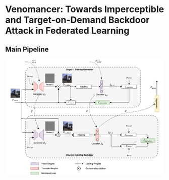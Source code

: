 # Venomancer: Towards Imperceptible and Target-on-Demand Backdoor Attack in Federated Learning

## Main Pipeline
![image](images/readme/methodology_v6.png)
